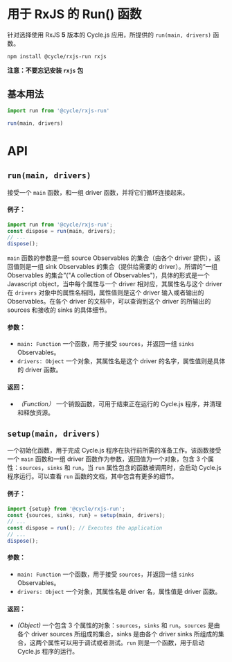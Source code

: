 # 用于 RxJS 的 Run() 函数

针对选择使用 RxJS **5** 版本的 Cycle.js 应用，所提供的 `run(main, drivers)` 函数。

```
npm install @cycle/rxjs-run rxjs
```

**注意：不要忘记安装 `rxjs` 包**

## 基本用法

```js
import run from '@cycle/rxjs-run'

run(main, drivers)
```

# API

## `run(main, drivers)`

接受一个 `main` 函数，和一组 driver 函数，并将它们循环连接起来。

#### 例子：

```js
import run from '@cycle/rxjs-run';
const dispose = run(main, drivers);
// ...
dispose();
```

`main` 函数的参数是一组 source Observables 的集合（由各个 driver 提供），返回值则是一组 sink Observables 的集合（提供给需要的 driver）。所谓的“一组 Observables 的集合”("A collection of Observables")，具体的形式是一个 Javascript object，当中每个属性与一个 driver 相对应，其属性名与这个 driver 在 `drivers` 对象中的属性名相同，属性值则是这个 driver 输入或者输出的 Observables。在各个 driver 的文档中，可以查询到这个 driver 的所输出的 sources 和接收的 sinks 的具体细节。

#### 参数：

- `main: Function` 一个函数，用于接受 `sources`，并返回一组 `sinks` Observables。
- `drivers: Object` 一个对象，其属性名是这个 driver 的名字，属性值则是具体的 driver 函数。

#### 返回：

- *（Function）* 一个销毁函数，可用于结束正在运行的 Cycle.js 程序，并清理和释放资源。

## `setup(main, drivers)`

一个初始化函数，用于完成 Cycle.js 程序在执行前所需的准备工作。该函数接受一个 `main` 函数和一组 driver 函数作为参数，返回值为一个对象，包含 3 个属性：`sources`，`sinks` 和 `run`。当 `run` 属性包含的函数被调用时，会启动 Cycle.js 程序运行。可以查看 `run` 函数的文档，其中包含有更多的细节。

#### 例子：

```js
import {setup} from '@cycle/rxjs-run';
const {sources, sinks, run} = setup(main, drivers);
// ...
const dispose = run(); // Executes the application
// ...
dispose();
```

#### 参数：

- `main: Function` 一个函数，用于接受 `sources`，并返回一组 `sinks` Observables。
- `drivers: Object` 一个对象，其属性名是 driver 名，属性值是 driver 函数。

#### 返回：

- *(Object)* 一个包含 3 个属性的对象：`sources`，`sinks` 和 `run`。`sources` 是由各个 driver sources 所组成的集合，sinks 是由各个 driver sinks 所组成的集合，这两个属性可以用于调试或者测试。`run` 则是一个函数，用于启动 Cycle.js 程序的运行。
